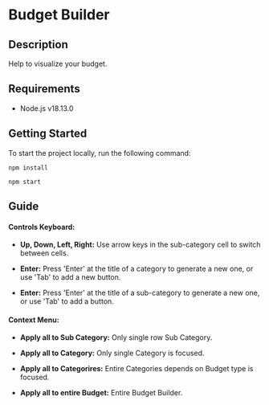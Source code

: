 # Budget Builder

## Description

Help to visualize your budget.

## Requirements

- Node.js v18.13.0

## Getting Started

To start the project locally, run the following command:


```
npm install
```

```
npm start
```

## Guide

#### Controls Keyboard:
- **Up, Down, Left, Right:** Use arrow keys in the sub-category cell to switch between cells.

- **Enter:** Press 'Enter' at the title of a category to generate a new one, or use 'Tab' to add a new button.
- **Enter:** Press 'Enter' at the title of a sub-category to generate a new one, or use 'Tab' to add a button.
#### **Context Menu**:
- **Apply all to Sub Category:** Only single row Sub Category.

- **Apply all to Category:** Only single Category is focused.
- **Apply all to Categorires:** Entire Categories depends on Budget type is focused.
- **Apply all to entire Budget:** Entire Budget Builder.


